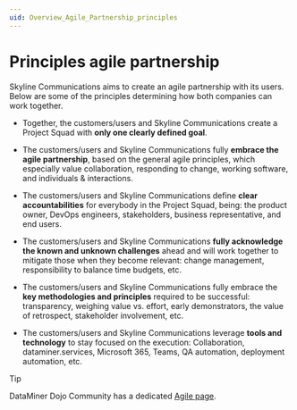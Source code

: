 ```yaml
---
uid: Overview_Agile_Partnership_principles
---
```


# Principles agile partnership

Skyline Communications aims to create an agile partnership with its users. Below are some of the principles determining how both companies can work together.

- Together, the customers/users and Skyline Communications create a Project Squad with **only one clearly defined goal**.

- The customers/users and Skyline Communications fully **embrace the agile partnership**, based on the general agile principles, which especially value collaboration, responding to change, working software, and individuals & interactions.

- The customers/users and Skyline Communications define **clear accountabilities** for everybody in the Project Squad, being: the product owner, DevOps engineers, stakeholders, business representative, and end users.

- The customers/users and Skyline Communications **fully acknowledge the known and unknown challenges** ahead and will work together to mitigate those when they become relevant: change management, responsibility to balance time budgets, etc.

- The customers/users and Skyline Communications fully embrace the **key methodologies and principles** required to be successful: transparency, weighing value vs. effort, early demonstrators, the value of retrospect, stakeholder involvement, etc.

- The customers/users and Skyline Communications leverage **tools and technology** to stay focused on the execution:  Collaboration, dataminer.services, Microsoft 365, Teams, QA automation, deployment automation, etc.

> [!TIP]
> DataMiner Dojo Community has a dedicated [Agile page](https://community.dataminer.services/agile-webspace/).
